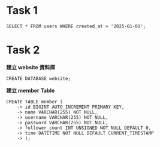 # Task 1
```
SELECT * FROM users WHERE created_at > '2025-01-01';
```

# Task 2
**建立 website 資料庫**  
```
CREATE DATABASE website;
```
**建立 member Table**  
```
CREATE TABLE member (
    -> id BIGINT AUTO_INCREMENT PRIMARY KEY,
    -> name VARCHAR(255) NOT NULL,
    -> username VARCHAR(255) NOT NULL,
    -> password VARCHAR(255) NOT NULL,
    -> follower_count INT UNSIGNED NOT NULL DEFAULT 0,
    -> time DATETIME NOT NULL DEFAULT CURRENT_TIMESTAMP
    -> );
```
